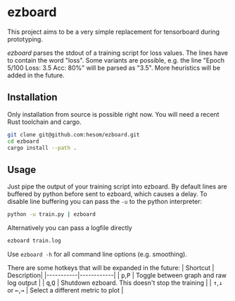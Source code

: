 # ezboard

This project aims to be a very simple replacement for tensorboard during prototyping.

*ezboard* parses the stdout of a training script for loss values. The lines have to contain the word "loss". Some variants are possible, e.g. the line "Epoch 5/100 Loss: 3.5 Acc: 80%" will be parsed as "3.5". More heuristics will be added in the future.

## Installation
Only installation from source is possible right now. You will need a recent Rust toolchain and cargo.
```bash
git clone git@github.com:hesom/ezboard.git
cd ezboard
cargo install --path .
```

## Usage
Just pipe the output of your training script into ezboard. By default lines are buffered by python before sent to ezboard, which causes a delay. To disable line buffering you can pass the `-u` to the python interpreter:
```bash
python -u train.py | ezboard
```
Alternatively you can pass a logfile directly
```bash
ezboard train.log
```
Use `ezboard -h` for all command line options (e.g. smoothing).

There are some hotkeys that will be expanded in the future:
| Shortcut | Description|
|-----------|------------|
| <kbd>p</kbd>,<kbd>P</kbd> | Toggle between graph and raw log output |
| <kbd>q</kbd>,<kbd>Q</kbd> | Shutdown ezboard. This doesn't stop the training |
| <kbd>&uarr;</kbd>,<kbd>&darr;</kbd> or <kbd>&larr;</kbd>,<kbd>&rarr;</kbd> | Select a different metric to plot |
